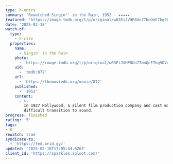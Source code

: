 ```yaml
---
type: h-entry
summary: 'Rewatched Singin'' in the Rain, 1952 - ★★★★★'
featured: 'https://image.tmdb.org/t/p/original/w03EiJVHP8Un77boQeE7hg9DVdU.jpg'
date: '2025-02-18'
watch-of:
  type:
    - h-cite
  properties:
    name:
      - Singin' in the Rain
    photo:
      - 'https://image.tmdb.org/t/p/original/w03EiJVHP8Un77boQeE7hg9DVdU.jpg'
    uid:
      - 'tmdb:872'
    url:
      - 'https://themoviedb.org/movie/872'
    published:
      - '1952'
    content:
      - >-
        In 1927 Hollywood, a silent film production company and cast make a
        difficult transition to sound.
progress: finished
rating: '5'
tags:
- O
rewatch: true
syndicate-to:
  - 'https://fed.brid.gy/'
updated: '2025-02-18T17:05:44.626Z'
client_id: 'https://sparkles.sploot.com/'
---
```


